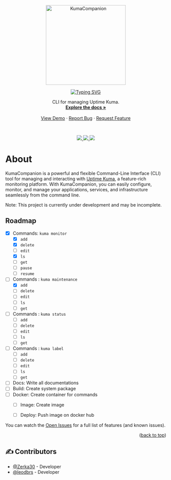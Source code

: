 <p align="center">
  <a href="https://github.com/Zerka30/KumaCompanion">
    <img src="https://utility.zerka.dev/kumacompanion/KumaCompanion.svg" width="250px" alt="KumaCompanion" />
  </a>
</p>

<p align="center">
  <a href="https://git.io/typing-svg"><img src="https://readme-typing-svg.herokuapp.com?font=&pause=1000&color=77E59F&center=true&vCenter=true&repeat=false&width=800&lines=KumaCompanion" alt="Typing SVG" /></a>
</p>
<p align="center">
    CLI for managing Uptime Kuma.
    <br />
    <a href="https://github.com/Zerka30/KumaCompanion"><strong>Explore the docs »</strong></a>
    <br />
    <br />
    <a href="https://github.com/othneildrew/Best-README-Template">View Demo</a>
    ·
    <a href="https://github.com/Zerka30/KumaCompanion/issues/new/choose">Report Bug</a>
    ·
    <a href="https://github.com/Zerka30/KumaCompanion/issues/new/choose">Request Feature</a>
</p><br>
<p align="center">
    <a href="#"><img src="https://img.shields.io/badge/python-%233570A0.svg?style=for-the-badge&logo=python&logoColor=FFE05D"> </a>
    <a href="https://uptime.kuma.pet/"><img src="https://img.shields.io/badge/Uptime%20Kuma-5CDD8B.svg?style=for-the-badge&logo=Uptime-Kuma&logoColor=white"> </a>
    <a href="https://www.docker.com/"><img src="https://img.shields.io/badge/docker-%232496ED.svg?style=for-the-badge&logo=docker&logoColor=white"> </a>
    <br />
</p>


# About

KumaCompanion is a powerful and flexible Command-Line Interface (CLI) tool for managing and interacting with [Uptime Kuma](https://uptime.kuma.pet/), a feature-rich monitoring platform. With KumaCompanion, you can easily configure, monitor, and manage your applications, services, and infrastructure seamlessly from the command line.

Note: This project is currently under development and may be incomplete.

<!-- ROADMAP -->
## Roadmap

- [x] Commands: `kuma monitor`
    - [x] `add`
    - [x] `delete`
    - [ ] `edit`
    - [x] `ls`
    - [ ] `get`
    - [ ] `pause`
    - [ ] `resume`
- [ ] Commands : `kuma maintenance`
    - [x] `add`
    - [ ] `delete`
    - [ ] `edit`
    - [ ] `ls`
    - [ ] `get`
- [ ] Commands : `kuma status`
    - [ ] `add`
    - [ ] `delete`
    - [ ] `edit`
    - [ ] `ls`
    - [ ] `get`
- [ ] Commands : `kuma label`
    - [ ] `add`
    - [ ] `delete`
    - [ ] `edit`
    - [ ] `ls`
    - [ ] `get`
- [ ] Docs: Write all documentations
- [ ] Build: Create system package
- [ ] Docker: Create container for commands
    - [ ] Image: Create image
    - [ ] Deploy: Push image on docker hub


You can watch the [Open Issues](https://github.com/Zerka30/KumaCompanion/issues) for a full list of features (and known issues).

<p align="right">(<a href="#readme-top">back to top</a>)</p>

## ✍️ Contributors <a name = "authors"></a>
- [@Zerka30](https://github.com/Zerka30) - Developer
- [@leodbrs](https://github.com/leodbrs) - Developer
